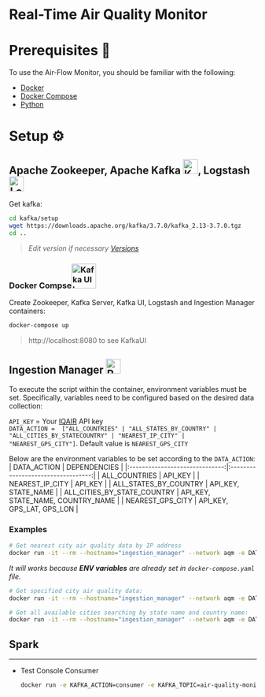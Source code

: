 # Real-Time Air Quality Monitor

# Prerequisites 📜
To use the Air-Flow Monitor, you should be familiar with the following:
- [Docker](https://www.docker.com/)
- [Docker Compose](https://docs.docker.com/compose/)
- [Python](https://www.python.org/)

# Setup ⚙️

## Apache Zookeeper, Apache Kafka <img src="https://cdn.iconscout.com/icon/free/png-512/free-kafka-282292.png?f=webp&w=256" alt="Kafka Image" width="30">, Logstash <img src="https://cdn.iconscout.com/icon/free/png-512/free-logstash-3521553-2944971.png?f=webp&w=256" alt="Logstash Image" width="30">


Get kafka:
```bash
cd kafka/setup
wget https://downloads.apache.org/kafka/3.7.0/kafka_2.13-3.7.0.tgz
cd ..
```
> *Edit version if necessary [Versions](https://downloads.apache.org/kafka/)*

### Docker Compse<img src="https://cdn4.iconfinder.com/data/icons/logos-and-brands/512/97_Docker_logo_logos-256.png" alt="Kafka UI Image" width="50">

Create Zookeeper, Kafka Server, Kafka UI, Logstash and Ingestion Manager containers:
```bash
docker-compose up
```

> http://localhost:8080 to see KafkaUI


## Ingestion Manager <img src="https://cdn4.iconfinder.com/data/icons/logos-and-brands/512/267_Python_logo-256.png" alt="Python Image" width="30">

To execute the script within the container, environment variables must be set. Specifically, variables need to be configured based on the desired data collection:

`API_KEY` = Your [IQAIR](https://www.iqair.com) API key  
`DATA_ACTION =  ["ALL_COUNTRIES" | "ALL_STATES_BY_COUNTRY" | "ALL_CITIES_BY_STATECOUNTRY" | "NEAREST_IP_CITY" | "NEAREST_GPS_CITY"]`. Default value is `NEAREST_GPS_CITY`


Below are the environment variables to be set according to the `DATA_ACTION`:
|           DATA_ACTION          |             DEPENDENCIES           |
|:------------------------------:|:----------------------------------:|
|          ALL_COUNTRIES         |               API_KEY              |
|         NEAREST_IP_CITY        |               API_KEY              |
|       ALL_STATES_BY_COUNTRY    |           API_KEY, STATE_NAME      |
|   ALL_CITIES_BY_STATE_COUNTRY  |  API_KEY, STATE_NAME, COUNTRY_NAME |
|        NEAREST_GPS_CITY        |      API_KEY, GPS_LAT, GPS_LON     |


### Examples

```bash
# Get nearest city air quality data by IP address
docker run -it --rm --hostname="ingestion_manager" --network aqm -e DATA_ACTION="NEAREST_IP_CITY" python:3.10-slim`. 
```

*It will works because **ENV variables** are already set in `docker-compose.yaml` file.*

```bash
# Get specified city air quality data:
docker run -it --rm --hostname="ingestion_manager" --network aqm -e DATA_ACTION="NEAREST_GPS_CITY" air-quality-monitor-ingestion_manager
```

```bash
# Get all available cities searching by state name and country name:
docker run -it --rm --hostname="ingestion_manager" --network aqm -e DATA_ACTION="ALL_CITIES_BY_STATE_COUNTRY" -e COUNTRY_NAME="Italy" -e STATE_NAME="Campania" air-quality-monitor-ingestion_manager
```


## Spark

---

- Test Console Consumer
    ```bash
    docker run -e KAFKA_ACTION=consumer -e KAFKA_TOPIC=air-quality-monitor --network tap -it tap:kafka
    ```
